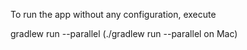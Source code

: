 To run the app without any configuration, execute 

gradlew run --parallel (./gradlew run --parallel on Mac)
